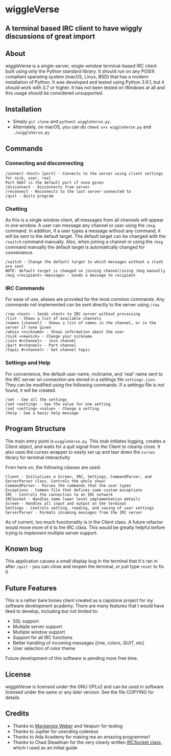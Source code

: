 # wiggleVerse
## A terminal based IRC client to have wiggly discussions of great import

## About
wiggleVerse is a single-server, single-window terminal-based IRC client built using only the Python standard library. It should run on any POSIX compliant operating system (macOS, Linux, BSD) that has a modern installation of Python. It was developed and tested using Python 3.9.1, but it should work with 3.7 or higher. It has not been tested on Windows at all and this usage should be considered unsupported.

## Installation
* Simply `git clone` and `python3 wiggleVerse.py`. 
* Alternately, on macOS, you can do `chmod u+x wiggleVerse.py` and `./wiggleVerse.py`

## Commands
### Connecting and disconnecting

```
/connect <host> [port] - Connects to the server using client settings for nick, user, real
Port 6667 is the default port if none given
/disconnect - Disconnects from server
/reconnect - Reconnects to the last server connected to
/quit - Quits program
```

### Chatting
As this is a single window client, all messages from all channels will appear in one window. A user can message any channel or user using the `/msg` command. In addition, if a user types a message without any command, it will be sent to the default target. The default target can be changed with the `/switch` command manually. Also, when joining a channel or using the `/msg` command manually the default target is automatically changed for convenience.

```
/switch - Change the default target to which messages without a slash are sent
NOTE: default target is changed on joining channel/using /msg manually
/msg <recipient> <message> - Sends a message to recipient
```

### IRC Commands
For ease of use, aliases are provided for the most common commands. Any commands not implemented can be sent directly to the server using `/raw`

```
/raw <text> - Sends <text> to IRC server without processing
/list - Shows a list of available channels
/names [channel] - Shows a list of names in the channel, or in the server if none given 
/whois <nickname> - Shows information about the user
/nick <newnick> - Change your nickname
/join #<channel> - Join channel
/part #<channel> - Part channel
/topic #<channel> - Get channel topic
```

### Settings and Help
For convenience, the default user name, nickname, and 'real' name sent to the IRC server on connection are stored in a settings file `settings.json`. They can be modified using the following commands. If a settings file is not found, it will be created.
```
/set - See all the settings
/set <setting> - See the value for one setting
/set <setting> <value> - Change a setting
/help - See a basic help message
```

## Program Structure
The main entry point is `wiggleVerse.py`. This stub initiates logging, creates a Client object, and waits for a quit signal from the Client to cleanly close. It also uses the curses wrapper to easily set up and tear down the `curses` library for terminal interactivity

From here on, the following classes are used:
```
Client - Initializes a Screen, IRC, Settings, CommandParser, and ServerParser class. Controls the whole show!
CommandParser - Parses the commands that the user types
Exceptions - Common file that defines some custom exceptions
IRC - Controls the connection to an IRC network
IRCSocket - Handles some lower level implementation details
Screen - Handles all input and output on the terminal
Settings - Controls setting, reading, and saving of user settings
ServerParser - Formats incoming messages from the IRC server
```

As of current, too much functionality is in the Client class. A future refactor would move more of it to the IRC class. This would be greatly helpful before trying to implement multiple server support.

## Known bug
This application causes a small display bug in the terminal that it's ran in after `/quit` - you can close and reopen the terminal, or just type `reset` to fix it

## Future Features
This is a rather bare bones client created as a capstone project for my software development academy. There are many features that I would have liked to develop, including but not limited to:
* SSL support
* Multiple server support
* Multiple window support
* Support for all IRC functions
* Better handling of incoming messages (/me, colors, QUIT, etc)
* User selection of color theme

Future development of this software is pending more free time.

## License
wiggleVerse is licensed under the GNU GPLv2 and can be used in software licensed under the same or any later version. See the file COPYING for details.

## Credits
* Thanks to [Mackenzie Weber](https://github.com/MWeberLambdaweb19) and Vespurr for testing
* Thanks to Jupiter for unending cuteness
* Thanks to Ada Academy for making me an amazing programmer!
* Thanks to Chad Steadman for the very clearly written [IRCSocket class](https://github.com/chad-steadman/python-irc-client/blob/master/ircsocket.py), which I used as an initial guide
